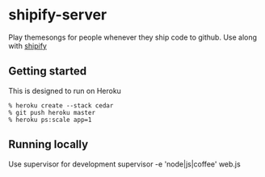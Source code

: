 # shipify-server

Play themesongs for people whenever they ship code to github. Use along with [shipify](https://github.com/Grouper/shipify)

## Getting started

This is designed to run on Heroku

    % heroku create --stack cedar
    % git push heroku master
    % heroku ps:scale app=1

## Running locally

Use supervisor for development
supervisor -e 'node|js|coffee' web.js